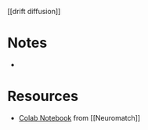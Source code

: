 [[drift diffusion]]

# Notes
- 

# Resources
- [Colab Notebook](https://colab.research.google.com/drive/1E9Vg-ZUDNNhG-7T0Z7fH8xTJ_vQsXSCq#scrollTo=mwDr4D6F4CWS) from [[Neuromatch]]